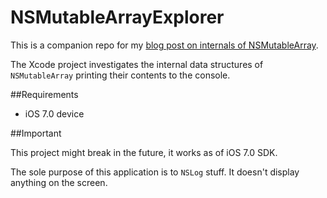 NSMutableArrayExplorer
======================

This is a companion repo for my [blog post on internals of NSMutableArray](http://ciechanowski.me/blog/2014/03/05/exposing-nsmutablearray/). 

The Xcode project investigates the internal data structures of `NSMutableArray` printing their contents to the console.

##Requirements

- iOS 7.0 device

##Important

This project might break in the future, it works as of iOS 7.0 SDK.

The sole purpose of this application is to `NSLog` stuff. It doesn't display anything on the screen.

